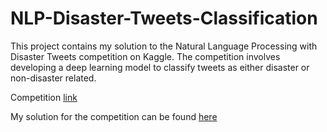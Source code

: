 # NLP-Disaster-Tweets-Classification

This project contains my solution to the Natural Language Processing with Disaster Tweets competition on Kaggle. The competition involves developing a deep learning model to classify tweets as either disaster or non-disaster related.

Competition [link](https://www.kaggle.com/competitions/nlp-getting-started)

My solution for the competition can be found [here](https://www.kaggle.com/code/mosobhy/disaster-tweets)
